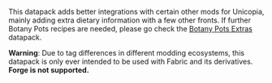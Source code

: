 This datapack adds better integrations with certain other mods for Unicopia, mainly adding extra dietary information with a few other fronts. If further Botany Pots recipes are needed, please go check the [Botany Pots Extras](https://modrinth.com/datapack/botany-pots-extras-le/version) datapack.

**Warning**: Due to tag differences in different modding ecosystems, this datapack is only ever intended to be used with Fabric and its derivatives. **Forge is not supported.**